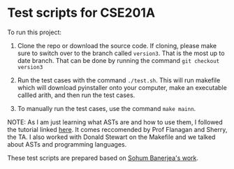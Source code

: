 # Test scripts for CSE201A

To run this project: 

1. Clone the repo or download the source code. If cloning, please make sure to switch over to the branch called `version3`. That is the most up to date branch. That can be done by running the command `git checkout version3`

2. Run the test cases with the command `./test.sh`. This will run makefile which will download pyinstaller onto your computer, make an executable callled arith, and then run the test cases.

3. To manually run the test cases, use the command `make mainn`. 

NOTE: As I am just learning what ASTs are and how to use them, I followed the tutorial linked [here](https://ruslanspivak.com/lsbasi-part7/). It comes reccomended by Prof Flanagan and Sherry, the TA. I also worked with Donald Stewart on the Makefile and we talked about ASTs and programming languages. 




These test scripts are prepared based on [Sohum Banerjea's work](https://github.com/SohumB/cse210A-asgtest/tree/master).
